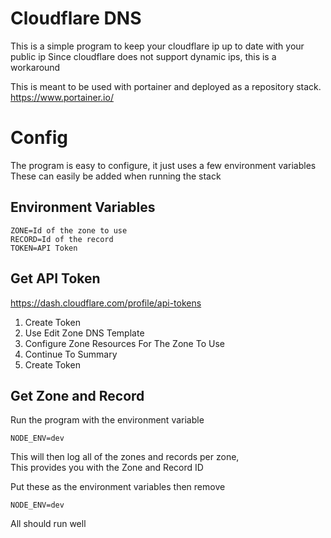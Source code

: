 # Cloudflare DNS
This is a simple program to keep your cloudflare ip up to date with your public ip
Since cloudflare does not support dynamic ips, this is a workaround

This is meant to be used with portainer and deployed as a repository stack.
https://www.portainer.io/

# Config
The program is easy to configure, it just uses a few environment variables
These can easily be added when running the stack

## Environment Variables
```env
ZONE=Id of the zone to use
RECORD=Id of the record
TOKEN=API Token
```
## Get API Token
https://dash.cloudflare.com/profile/api-tokens
1. Create Token
2. Use Edit Zone DNS Template
3. Configure Zone Resources For The Zone To Use
4. Continue To Summary
5. Create Token

## Get Zone and Record
Run the program with the environment variable
```env
NODE_ENV=dev
```
This will then log all of the zones and records per zone,<br>
This provides you with the Zone and Record ID

Put these as the environment variables then remove
```env
NODE_ENV=dev
```
All should run well